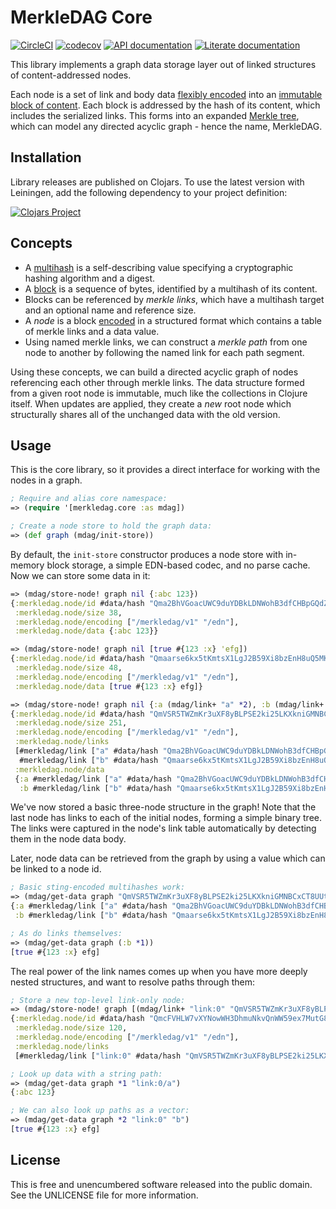 MerkleDAG Core
==============

[![CircleCI](https://circleci.com/gh/greglook/merkledag-core.svg?style=shield&circle-token=27a8c9928a26b924edf4cd3247f0adf0364be4cc)](https://circleci.com/gh/greglook/merkledag-core)
[![codecov](https://codecov.io/gh/greglook/merkledag-core/branch/develop/graph/badge.svg)](https://codecov.io/gh/greglook/merkledag-core)
[![API documentation](https://img.shields.io/badge/doc-API-blue.svg)](https://greglook.github.io/merkledag-core/api/)
[![Literate documentation](https://img.shields.io/badge/doc-marginalia-blue.svg)](https://greglook.github.io/merkledag-core/marginalia/uberdoc.html)

This library implements a graph data storage layer out of linked structures of
content-addressed nodes.

Each node is a set of link and body data [flexibly encoded](https://github.com/greglook/clj-multicodec)
into an [immutable block of content](https://github.com/greglook/blocks).
Each block is addressed by the hash of its content, which includes the
serialized links. This forms into an expanded [Merkle tree](https://en.wikipedia.org/wiki/Merkle_tree),
which can model any directed acyclic graph - hence the name, MerkleDAG.


## Installation

Library releases are published on Clojars. To use the latest version with
Leiningen, add the following dependency to your project definition:

[![Clojars Project](http://clojars.org/mvxcvi/merkledag-core/latest-version.svg)](http://clojars.org/mvxcvi/merkledag-core)


## Concepts

- A [multihash](https://github.com/multiformats/clj-multihash) is a self-describing
  value specifying a cryptographic hashing algorithm and a digest.
- A [block](https://github.com/greglook/blocks) is a sequence of bytes, identified by
  a multihash of its content.
- Blocks can be referenced by _merkle links_, which have a multihash target and
  an optional name and reference size.
- A _node_ is a block [encoded](https://github.com/multiformats/clj-multicodec)
  in a structured format which contains a table of merkle links and a data
  value.
- Using named merkle links, we can construct a _merkle path_ from one node to
  another by following the named link for each path segment.

Using these concepts, we can build a directed acyclic graph of nodes referencing
each other through merkle links. The data structure formed from a given root
node is immutable, much like the collections in Clojure itself. When updates are
applied, they create a _new_ root node which structurally shares all of the
unchanged data with the old version.


## Usage

This is the core library, so it provides a direct interface for working with the
nodes in a graph.

```clojure
; Require and alias core namespace:
=> (require '[merkledag.core :as mdag])

; Create a node store to hold the graph data:
=> (def graph (mdag/init-store))
```

By default, the `init-store` constructor produces a node store with in-memory
block storage, a simple EDN-based codec, and no parse cache. Now we can store
some data in it:

```clojure
=> (mdag/store-node! graph nil {:abc 123})
{:merkledag.node/id #data/hash "Qma2BhVGoacUWC9duYDBkLDNWohB3dfCHBpGQdZUJ8B5H7",
 :merkledag.node/size 38,
 :merkledag.node/encoding ["/merkledag/v1" "/edn"],
 :merkledag.node/data {:abc 123}}

=> (mdag/store-node! graph nil [true #{123 :x} 'efg])
{:merkledag.node/id #data/hash "Qmaarse6kx5tKmtsX1LgJ2B59Xi8bzEnH8uQ5MKMQJg3Pd",
 :merkledag.node/size 48,
 :merkledag.node/encoding ["/merkledag/v1" "/edn"],
 :merkledag.node/data [true #{123 :x} efg]}

=> (mdag/store-node! graph nil {:a (mdag/link+ "a" *2), :b (mdag/link+ "b" *1)})
{:merkledag.node/id #data/hash "QmVSR5TWZmKr3uXF8yBLPSE2ki25LKXkniGMNBCxCT8UUt",
 :merkledag.node/size 251,
 :merkledag.node/encoding ["/merkledag/v1" "/edn"],
 :merkledag.node/links
 [#merkledag/link ["a" #data/hash "Qma2BhVGoacUWC9duYDBkLDNWohB3dfCHBpGQdZUJ8B5H7" 38]
  #merkledag/link ["b" #data/hash "Qmaarse6kx5tKmtsX1LgJ2B59Xi8bzEnH8uQ5MKMQJg3Pd" 48]],
 :merkledag.node/data
 {:a #merkledag/link ["a" #data/hash "Qma2BhVGoacUWC9duYDBkLDNWohB3dfCHBpGQdZUJ8B5H7" 38],
  :b #merkledag/link ["b" #data/hash "Qmaarse6kx5tKmtsX1LgJ2B59Xi8bzEnH8uQ5MKMQJg3Pd" 48]}}
```

We've now stored a basic three-node structure in the graph! Note that the last
node has links to each of the initial nodes, forming a simple binary tree. The
links were captured in the node's link table automatically by detecting them in
the node data body.

Later, node data can be retrieved from the graph by using a value which can be
linked to a node id.

```clojure
; Basic sting-encoded multihashes work:
=> (mdag/get-data graph "QmVSR5TWZmKr3uXF8yBLPSE2ki25LKXkniGMNBCxCT8UUt")
{:a #merkledag/link ["a" #data/hash "Qma2BhVGoacUWC9duYDBkLDNWohB3dfCHBpGQdZUJ8B5H7" 38],
 :b #merkledag/link ["b" #data/hash "Qmaarse6kx5tKmtsX1LgJ2B59Xi8bzEnH8uQ5MKMQJg3Pd" 48]}

; As do links themselves:
=> (mdag/get-data graph (:b *1))
[true #{123 :x} efg]
```

The real power of the link names comes up when you have more deeply nested
structures, and want to resolve paths through them:

```clojure
; Store a new top-level link-only node:
=> (mdag/store-node! graph [(mdag/link+ "link:0" "QmVSR5TWZmKr3uXF8yBLPSE2ki25LKXkniGMNBCxCT8UUt")] nil)
{:merkledag.node/id #data/hash "QmcFVHLW7vXYNowWH3DhmuNkvQnWW59ex7MutG8fcUuLXJ",
 :merkledag.node/size 120,
 :merkledag.node/encoding ["/merkledag/v1" "/edn"],
 :merkledag.node/links
 [#merkledag/link ["link:0" #data/hash "QmVSR5TWZmKr3uXF8yBLPSE2ki25LKXkniGMNBCxCT8UUt" nil]]}

; Look up data with a string path:
=> (mdag/get-data graph *1 "link:0/a")
{:abc 123}

; We can also look up paths as a vector:
=> (mdag/get-data graph *2 "link:0" "b")
[true #{123 :x} efg]
```


## License

This is free and unencumbered software released into the public domain.
See the UNLICENSE file for more information.
